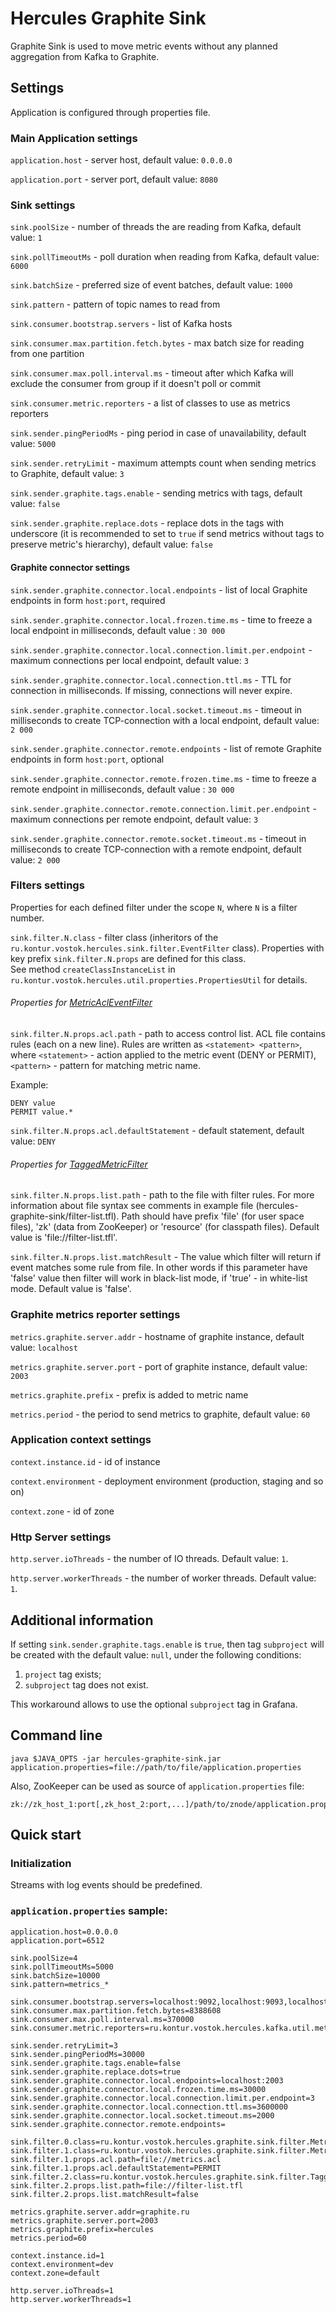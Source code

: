 # Hercules Graphite Sink
Graphite Sink is used to move metric events without any planned aggregation from Kafka to Graphite.

## Settings
Application is configured through properties file.

### Main Application settings
`application.host` - server host, default value: `0.0.0.0`

`application.port` - server port, default value: `8080`

### Sink settings
`sink.poolSize` - number of threads the are reading from Kafka, default value: `1`

`sink.pollTimeoutMs` - poll duration when reading from Kafka, default value: `6000`

`sink.batchSize` - preferred size of event batches, default value: `1000`

`sink.pattern` - pattern of topic names to read from

`sink.consumer.bootstrap.servers` - list of Kafka hosts

`sink.consumer.max.partition.fetch.bytes` - max batch size for reading from one partition

`sink.consumer.max.poll.interval.ms` - timeout after which Kafka will exclude the consumer from group if it doesn't poll or commit

`sink.consumer.metric.reporters` - a list of classes to use as metrics reporters

`sink.sender.pingPeriodMs` - ping period in case of unavailability, default value: `5000`

`sink.sender.retryLimit` - maximum attempts count when sending metrics to Graphite, default value: `3`

`sink.sender.graphite.tags.enable` - sending metrics with tags, default value: `false`

`sink.sender.graphite.replace.dots` - replace dots in the tags with underscore
(it is recommended to set to `true` if send metrics without tags to preserve metric's hierarchy), default value: `false`

#### Graphite connector settings
`sink.sender.graphite.connector.local.endpoints` - list of local Graphite endpoints in form `host:port`, required

`sink.sender.graphite.connector.local.frozen.time.ms` - time to freeze a local endpoint in milliseconds, default value : `30 000`

`sink.sender.graphite.connector.local.connection.limit.per.endpoint` - maximum connections per local endpoint, default value: `3`

`sink.sender.graphite.connector.local.connection.ttl.ms` - TTL for connection in milliseconds. If missing, connections will never expire. 

`sink.sender.graphite.connector.local.socket.timeout.ms` - timeout in milliseconds to create TCP-connection with a local endpoint, default value: `2 000`

`sink.sender.graphite.connector.remote.endpoints` - list of remote Graphite endpoints in form `host:port`, optional

`sink.sender.graphite.connector.remote.frozen.time.ms` - time to freeze a remote endpoint in milliseconds, default value : `30 000`

`sink.sender.graphite.connector.remote.connection.limit.per.endpoint` - maximum connections per remote endpoint, default value: `3`

`sink.sender.graphite.connector.remote.socket.timeout.ms` - timeout in milliseconds to create TCP-connection with a remote endpoint, default value: `2 000`

### Filters settings
Properties for each defined filter under the scope `N`, where `N` is a filter number.

`sink.filter.N.class` - filter class (inheritors of the `ru.kontur.vostok.hercules.sink.filter.EventFilter` class).
Properties with key prefix `sink.filter.N.props` are defined for this class.  
See method `createClassInstanceList` in `ru.kontur.vostok.hercules.util.properties.PropertiesUtil` for details.

###### Properties for [MetricAclEventFilter](../hercules-graphite-sink/src/main/java/ru/kontur/vostok/hercules/graphite/sink/filter/MetricAclEventFilter.java)
`sink.filter.N.props.acl.path` - path to access control list. ACL file contains rules (each on a new line).
Rules are written as `<statement> <pattern>`, where `<statement>` - action applied to the metric event (DENY or PERMIT),
`<pattern>` - pattern for matching metric name. 

Example: 
```
DENY value
PERMIT value.*
```

`sink.filter.N.props.acl.defaultStatement` - default statement, default value: `DENY`

###### Properties for [TaggedMetricFilter](../hercules-graphite-sink/src/main/java/ru/kontur/vostok/hercules/graphite/sink/filter/TaggedMetricFilter.java)

`sink.filter.N.props.list.path` - path to the file with filter rules. For more information about file syntax see comments in example file (hercules-graphite-sink/filter-list.tfl). Path should have prefix 'file' (for user space files), 'zk' (data from ZooKeeper) or 'resource' (for classpath files). Default value is 'file://filter-list.tfl'.

`sink.filter.N.props.list.matchResult` - The value which filter will return if event matches some rule from file. In other words if this parameter have 'false' value then filter will work in black-list mode, if 'true' - in white-list mode. Default value is 'false'.

### Graphite metrics reporter settings
`metrics.graphite.server.addr` - hostname of graphite instance, default value: `localhost`

`metrics.graphite.server.port` - port of graphite instance, default value: `2003`

`metrics.graphite.prefix` - prefix is added to metric name

`metrics.period` - the period to send metrics to graphite, default value: `60`

### Application context settings
`context.instance.id` - id of instance

`context.environment` - deployment environment (production, staging and so on)

`context.zone` - id of zone

### Http Server settings
`http.server.ioThreads` - the number of IO threads. Default value: `1`.

`http.server.workerThreads` - the number of worker threads. Default value: `1`.

## Additional information
If setting `sink.sender.graphite.tags.enable` is `true`, then tag `subproject` will be created 
with the default value: `null`, under the following conditions:
1. `project` tag exists;
2. `subproject` tag does not exist.

This workaround allows to use the optional `subproject` tag in Grafana.

## Command line
`java $JAVA_OPTS -jar hercules-graphite-sink.jar application.properties=file://path/to/file/application.properties`

Also, ZooKeeper can be used as source of `application.properties` file:  
```
zk://zk_host_1:port[,zk_host_2:port,...]/path/to/znode/application.properties
```

## Quick start
### Initialization
Streams with log events should be predefined.

### `application.properties` sample:
```properties
application.host=0.0.0.0
application.port=6512

sink.poolSize=4
sink.pollTimeoutMs=5000
sink.batchSize=10000
sink.pattern=metrics_*

sink.consumer.bootstrap.servers=localhost:9092,localhost:9093,localhost:9094
sink.consumer.max.partition.fetch.bytes=8388608
sink.consumer.max.poll.interval.ms=370000
sink.consumer.metric.reporters=ru.kontur.vostok.hercules.kafka.util.metrics.GraphiteReporter

sink.sender.retryLimit=3
sink.sender.pingPeriodMs=30000
sink.sender.graphite.tags.enable=false
sink.sender.graphite.replace.dots=true
sink.sender.graphite.connector.local.endpoints=localhost:2003
sink.sender.graphite.connector.local.frozen.time.ms=30000
sink.sender.graphite.connector.local.connection.limit.per.endpoint=3
sink.sender.graphite.connector.local.connection.ttl.ms=3600000
sink.sender.graphite.connector.local.socket.timeout.ms=2000
sink.sender.graphite.connector.remote.endpoints=

sink.filter.0.class=ru.kontur.vostok.hercules.graphite.sink.filter.MetricEventFilter
sink.filter.1.class=ru.kontur.vostok.hercules.graphite.sink.filter.MetricAclEventFilter
sink.filter.1.props.acl.path=file://metrics.acl
sink.filter.1.props.acl.defaultStatement=PERMIT
sink.filter.2.class=ru.kontur.vostok.hercules.graphite.sink.filter.TaggedMetricFilter
sink.filter.2.props.list.path=file://filter-list.tfl
sink.filter.2.props.list.matchResult=false

metrics.graphite.server.addr=graphite.ru
metrics.graphite.server.port=2003
metrics.graphite.prefix=hercules
metrics.period=60

context.instance.id=1
context.environment=dev
context.zone=default

http.server.ioThreads=1
http.server.workerThreads=1
```
